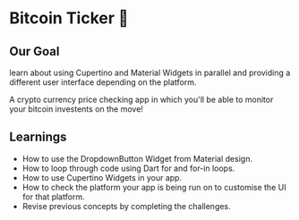 # Bitcoin Ticker 🤑

## Our Goal

learn about using Cupertino and Material Widgets in parallel and providing a different user interface depending on the platform.

A crypto currency price checking app in which you'll be able to monitor your bitcoin investents on the move!

## Learnings

- How to use the DropdownButton Widget from Material design.
- How to loop through code using Dart for and for-in loops.
- How to use Cupertino Widgets in your app.
- How to check the platform your app is being run on to customise the UI for that platform.
- Revise previous concepts by completing the challenges.
